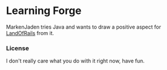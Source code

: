 # Learning Forge

MarkenJaden tries Java and wants to draw a positive aspect for [LandOfRails](https://www.landofrails.net/) from it.

### License

I don't really care what you do with it right now, have fun.
